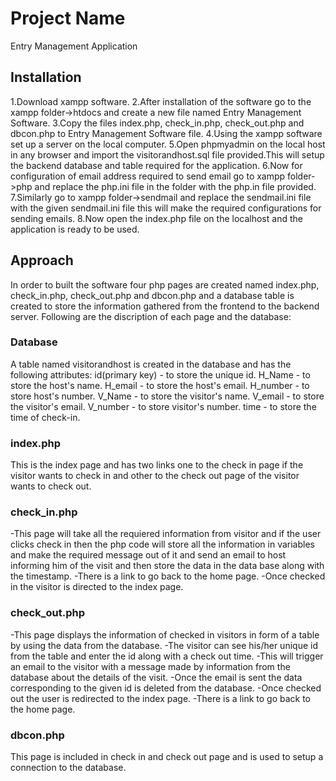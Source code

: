 # Project Name

Entry Management Application 

## Installation

1.Download xampp software. 
2.After installation of the software go to the xampp folder->htdocs and create a new file named Entry Management Software.
3.Copy the files index.php, check_in.php, check_out.php and dbcon.php to Entry Management Software file.
4.Using the xampp software set up a server on the local computer.
5.Open phpmyadmin on the local host in any browser and import the visitorandhost.sql file provided.This will setup the backend database and table required for the application.
6.Now for configuration of email address required to send email go to xampp folder->php and replace the php.ini file in the folder with the php.in file provided.
7.Similarly go to xampp folder->sendmail and replace the sendmail.ini file with the given sendmail.ini file this will make the required configurations for sending emails.
8.Now open the index.php file on the localhost and the application is ready to be used.

## Approach

In order to built the software four php pages are created named index.php, check_in.php, check_out.php and dbcon.php and a database table is created to store the information gathered from the frontend to the backend server.
Following are the discription of each page and the database:

### Database
A table named visitorandhost is created in the database and has the following attributes:
id(primary key) - to store the unique id.
H_Name - to store the host's name.
H_email - to store the host's email.
H_number - to store host's number.
V_Name - to store the visitor's name.
V_email - to store the visitor's email.
V_number - to store visitor's number.
time - to store the time of check-in.

### index.php
This is the index page and has two links one to the check in page if the visitor wants to check in and other to the check out page of the visitor wants to check out.

### check_in.php
-This page will take all the requiered information from visitor and if the user clicks check in then the php code will store all the information in variables and make the required message out of it and send an email to host informing him of the visit and then store the data in the data base along with the timestamp.
-There is a link to go back to the home page.
-Once checked in the visitor is directed to the index page.

### check_out.php
-This page displays the information of checked in visitors in form of a table by using the data from the database.
-The visitor can see his/her unique id from the table and enter the id along with a check out time.
-This will trigger an email to the visitor with a message made by information from the database about the details of the visit.
-Once the email is sent the data corresponding to the given id is deleted from the database.
-Once checked out the user is redirected to the index page.
-There is a link to go back to the home page.

### dbcon.php
This page is included in check in and check out page and is used to setup a connection to the database.
